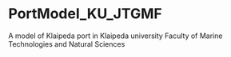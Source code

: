 # PortModel_KU_JTGMF
A model of Klaipeda port in Klaipeda university Faculty of Marine Technologies and Natural Sciences
